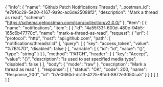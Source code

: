 {
  "info": {
    "name": "Github Patch Notifications Threads",
    "_postman_id": "e79f6c29-5e20-4167-9a9c-ac6de25088f2",
    "description": "Mark a thread as read",
    "schema": "https://schema.getpostman.com/json/collection/v2.0.0/"
  },
  "item": [
    {
      "name": "notifications",
      "item": [
        {
          "id": "4a55f33f-600d-480e-94b5-165c6b47770c",
          "name": "mark-a-thread-as-read",
          "request": {
            "url": {
              "protocol": "http",
              "host": "api.github.com",
              "path": [
                "notifications/threads/:id"
              ],
              "query": [
                {
                  "key": "access_token",
                  "value": "%7B%7D",
                  "disabled": false
                }
              ],
              "variable": [
                {
                  "id": "id",
                  "value": "{}",
                  "type": "string"
                }
              ]
            },
            "method": "PATCH",
            "header": [
              {
                "key": "Accept",
                "value": "{}",
                "description": "Is used to set specified media type",
                "disabled": false
              }
            ],
            "body": {
              "mode": "raw"
            },
            "description": "Mark a thread as read"
          },
          "response": [
            {
              "status": "OK",
              "code": 200,
              "name": "Response_200",
              "id": "b7e0680d-dc13-4225-8fdd-8972e3050ca5"
            }
          ]
        }
      ]
    }
  ]
}